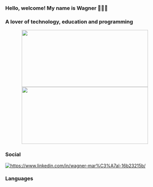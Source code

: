 ### Hello, welcome! My name is Wagner 🧑🏻‍💻
### A lover of technology, education and programming

<div align="center">
  <img height="180em" width="400" src="https://github-readme-stats.vercel.app/api?username=wagnermarcal&show_icons=true&theme=tokyonight&include_all_commits=true&count_private=true"/>
  <img height="180em" width="400" src="https://github-readme-stats.vercel.app/api/top-langs/?username=wagnermarcal&layout=compact&theme=tokyonight"/>
</div>

### Social

<div style="display: inline_block"> 
  <a href="https://www.linkedin.com/in/wagner-mar%C3%A7al-16b23215b/" target="_blank"> 
    <img align="center" alt="https://www.linkedin.com/in/wagner-mar%C3%A7al-16b23215b/" src="https://img.shields.io/badge/LinkedIn-0077B5?style=for-the-badge&logo=linkedin&logoColor=white"/>
  </a>
</div>

### Languages 
<div style="display: inline_block"> 
<img align="center" alt="" src="https://img.shields.io/badge/Java-ED8B00?style=for-the-badge&logo=java&logoColor=white"/>
<img align="center" alt="" src="https://img.shields.io/badge/MySQL-00000F?style=for-the-badge&logo=mysql&logoColor=white"/>
<img align="center" alt="" src="https://img.shields.io/badge/HTML-239120?style=for-the-badge&logo=html5&logoColor=white"/>
<img align="center" alt="" src="https://img.shields.io/badge/CSS-239120?&style=for-the-badge&logo=css3&logoColor=white"/>
<img align="center" alt="" src="https://img.shields.io/badge/PHP-777BB4?style=for-the-badge&logo=php&logoColor=white"/>
<img align="center" alt="" src="https://img.shields.io/badge/Python-3776AB?style=for-the-badge&logo=python&logoColor=white"/>
</div>

